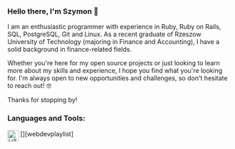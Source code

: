 ### Hello there, I'm Szymon 👋

I am an enthusiastic programmer with experience in Ruby, Ruby on Rails, SQL, PostgreSQL, Git and Linux. As a recent graduate of Rzeszow University of Technology (majoring in Finance and Accounting), I have a solid background in finance-related fields.

Whether you're here for my open source projects or just looking to learn more about my skills and experience, I hope you find what you're looking for. I'm always open to new opportunities and challenges, so don't hesitate to reach out! 🤓

Thanks for stopping by!
### Languages and Tools:
[<img align="left" alt="HTML5" width="26px" src="https://cdn.jsdelivr.net/gh/devicons/devicon/icons/ruby/ruby-plain.svg" />][webdevplaylist]

